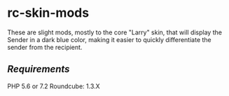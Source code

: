 # rc-skin-mods
These are slight mods, mostly to the core "Larry" skin, that will display the Sender in a dark blue color, making it easier to quickly differentiate the sender from the recipient.

*Requirements*
---
PHP 5.6 or 7.2
Roundcube: 1.3.X
